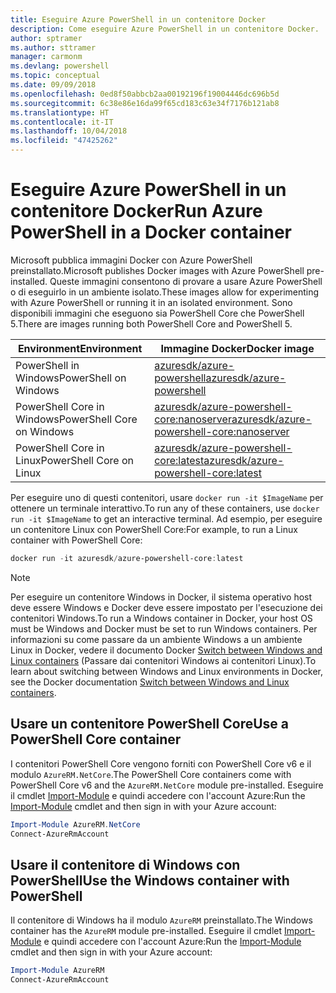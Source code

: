 ```yaml
---
title: Eseguire Azure PowerShell in un contenitore Docker
description: Come eseguire Azure PowerShell in un contenitore Docker.
author: sptramer
ms.author: sttramer
manager: carmonm
ms.devlang: powershell
ms.topic: conceptual
ms.date: 09/09/2018
ms.openlocfilehash: 0ed8f50abbcb2aa00192196f19004446dc696b5d
ms.sourcegitcommit: 6c38e86e16da99f65cd183c63e34f7176b121ab8
ms.translationtype: HT
ms.contentlocale: it-IT
ms.lasthandoff: 10/04/2018
ms.locfileid: "47425262"
---
```

# <a name="run-azure-powershell-in-a-docker-container"></a><span data-ttu-id="07fe3-103">Eseguire Azure PowerShell in un contenitore Docker</span><span class="sxs-lookup"><span data-stu-id="07fe3-103">Run Azure PowerShell in a Docker container</span></span>

<span data-ttu-id="07fe3-104">Microsoft pubblica immagini Docker con Azure PowerShell preinstallato.</span><span class="sxs-lookup"><span data-stu-id="07fe3-104">Microsoft publishes Docker images with Azure PowerShell pre-installed.</span></span> <span data-ttu-id="07fe3-105">Queste immagini consentono di provare a usare Azure PowerShell o di eseguirlo in un ambiente isolato.</span><span class="sxs-lookup"><span data-stu-id="07fe3-105">These images allow for experimenting with Azure PowerShell or running it in an isolated environment.</span></span> <span data-ttu-id="07fe3-106">Sono disponibili immagini che eseguono sia PowerShell Core che PowerShell 5.</span><span class="sxs-lookup"><span data-stu-id="07fe3-106">There are images running both PowerShell Core and PowerShell 5.</span></span> 

| <span data-ttu-id="07fe3-107">Environment</span><span class="sxs-lookup"><span data-stu-id="07fe3-107">Environment</span></span> | <span data-ttu-id="07fe3-108">Immagine Docker</span><span class="sxs-lookup"><span data-stu-id="07fe3-108">Docker image</span></span> |
|-------------|--------------|
| <span data-ttu-id="07fe3-109">PowerShell in Windows</span><span class="sxs-lookup"><span data-stu-id="07fe3-109">PowerShell on Windows</span></span> | [<span data-ttu-id="07fe3-110">azuresdk/azure-powershell</span><span class="sxs-lookup"><span data-stu-id="07fe3-110">azuresdk/azure-powershell</span></span>](https://hub.docker.com/r/azuresdk/azure-powershell/) |
| <span data-ttu-id="07fe3-111">PowerShell Core in Windows</span><span class="sxs-lookup"><span data-stu-id="07fe3-111">PowerShell Core on Windows</span></span> | [<span data-ttu-id="07fe3-112">azuresdk/azure-powershell-core:nanoserver</span><span class="sxs-lookup"><span data-stu-id="07fe3-112">azuresdk/azure-powershell-core:nanoserver</span></span>](https://hub.docker.com/r/azuresdk/azure-powershell-core/) |
| <span data-ttu-id="07fe3-113">PowerShell Core in Linux</span><span class="sxs-lookup"><span data-stu-id="07fe3-113">PowerShell Core on Linux</span></span> | [<span data-ttu-id="07fe3-114">azuresdk/azure-powershell-core:latest</span><span class="sxs-lookup"><span data-stu-id="07fe3-114">azuresdk/azure-powershell-core:latest</span></span>](https://hub.docker.com/r/azuresdk/azure-powershell-core/) |

<span data-ttu-id="07fe3-115">Per eseguire uno di questi contenitori, usare `docker run -it $ImageName` per ottenere un terminale interattivo.</span><span class="sxs-lookup"><span data-stu-id="07fe3-115">To run any of these containers, use `docker run -it $ImageName` to get an interactive terminal.</span></span> <span data-ttu-id="07fe3-116">Ad esempio, per eseguire un contenitore Linux con PowerShell Core:</span><span class="sxs-lookup"><span data-stu-id="07fe3-116">For example, to run a Linux container with PowerShell Core:</span></span>

```powershell
docker run -it azuresdk/azure-powershell-core:latest
```

> [!NOTE]
> <span data-ttu-id="07fe3-117">Per eseguire un contenitore Windows in Docker, il sistema operativo host deve essere Windows e Docker deve essere impostato per l'esecuzione dei contenitori Windows.</span><span class="sxs-lookup"><span data-stu-id="07fe3-117">To run a Windows container in Docker, your host OS must be Windows and Docker must be set to run Windows containers.</span></span> <span data-ttu-id="07fe3-118">Per informazioni su come passare da un ambiente Windows a un ambiente Linux in Docker, vedere il documento Docker [Switch between Windows and Linux containers](https://docs.docker.com/docker-for-windows/#switch-between-windows-and-linux-containers) (Passare dai contenitori Windows ai contenitori Linux).</span><span class="sxs-lookup"><span data-stu-id="07fe3-118">To learn about switching between Windows and Linux environments in Docker, see the Docker documentation [Switch between Windows and Linux containers](https://docs.docker.com/docker-for-windows/#switch-between-windows-and-linux-containers).</span></span>

## <a name="use-a-powershell-core-container"></a><span data-ttu-id="07fe3-119">Usare un contenitore PowerShell Core</span><span class="sxs-lookup"><span data-stu-id="07fe3-119">Use a PowerShell Core container</span></span>

<span data-ttu-id="07fe3-120">I contenitori PowerShell Core vengono forniti con PowerShell Core v6 e il modulo `AzureRM.NetCore`.</span><span class="sxs-lookup"><span data-stu-id="07fe3-120">The PowerShell Core containers come with PowerShell Core v6 and the `AzureRM.NetCore` module pre-installed.</span></span> <span data-ttu-id="07fe3-121">Eseguire il cmdlet [Import-Module](/powershell/module/microsoft.powershell.core/import-module) e quindi accedere con l'account Azure:</span><span class="sxs-lookup"><span data-stu-id="07fe3-121">Run the [Import-Module](/powershell/module/microsoft.powershell.core/import-module) cmdlet and then sign in with your Azure account:</span></span>

```powershell
Import-Module AzureRM.NetCore
Connect-AzureRmAccount
```

## <a name="use-the-windows-container-with-powershell"></a><span data-ttu-id="07fe3-122">Usare il contenitore di Windows con PowerShell</span><span class="sxs-lookup"><span data-stu-id="07fe3-122">Use the Windows container with PowerShell</span></span>

<span data-ttu-id="07fe3-123">Il contenitore di Windows ha il modulo `AzureRM` preinstallato.</span><span class="sxs-lookup"><span data-stu-id="07fe3-123">The Windows container has the `AzureRM` module pre-installed.</span></span> <span data-ttu-id="07fe3-124">Eseguire il cmdlet [Import-Module](/powershell/module/microsoft.powershell.core/import-module) e quindi accedere con l'account Azure:</span><span class="sxs-lookup"><span data-stu-id="07fe3-124">Run the [Import-Module](/powershell/module/microsoft.powershell.core/import-module) cmdlet and then sign in with your Azure account:</span></span>

```powershell
Import-Module AzureRM
Connect-AzureRmAccount
```
